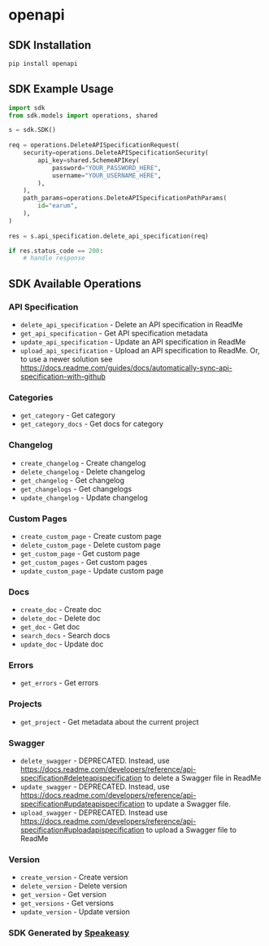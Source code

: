 # openapi

<!-- Start SDK Installation -->
## SDK Installation

```bash
pip install openapi
```
<!-- End SDK Installation -->

## SDK Example Usage
<!-- Start SDK Example Usage -->
```python
import sdk
from sdk.models import operations, shared

s = sdk.SDK()
    
req = operations.DeleteAPISpecificationRequest(
    security=operations.DeleteAPISpecificationSecurity(
        api_key=shared.SchemeAPIKey(
            password="YOUR_PASSWORD_HERE",
            username="YOUR_USERNAME_HERE",
        ),
    ),
    path_params=operations.DeleteAPISpecificationPathParams(
        id="earum",
    ),
)
    
res = s.api_specification.delete_api_specification(req)

if res.status_code == 200:
    # handle response
```
<!-- End SDK Example Usage -->

<!-- Start SDK Available Operations -->
## SDK Available Operations

### API Specification

* `delete_api_specification` - Delete an API specification in ReadMe
* `get_api_specification` - Get API specification metadata
* `update_api_specification` - Update an API specification in ReadMe
* `upload_api_specification` - Upload an API specification to ReadMe. Or, to use a newer solution see https://docs.readme.com/guides/docs/automatically-sync-api-specification-with-github

### Categories

* `get_category` - Get category
* `get_category_docs` - Get docs for category

### Changelog

* `create_changelog` - Create changelog
* `delete_changelog` - Delete changelog
* `get_changelog` - Get changelog
* `get_changelogs` - Get changelogs
* `update_changelog` - Update changelog

### Custom Pages

* `create_custom_page` - Create custom page
* `delete_custom_page` - Delete custom page
* `get_custom_page` - Get custom page
* `get_custom_pages` - Get custom pages
* `update_custom_page` - Update custom page

### Docs

* `create_doc` - Create doc
* `delete_doc` - Delete doc
* `get_doc` - Get doc
* `search_docs` - Search docs
* `update_doc` - Update doc

### Errors

* `get_errors` - Get errors

### Projects

* `get_project` - Get metadata about the current project

### Swagger

* `delete_swagger` - DEPRECATED. Instead, use https://docs.readme.com/developers/reference/api-specification#deleteapispecification to delete a Swagger file in ReadMe
* `update_swagger` - DEPRECATED. Instead, use https://docs.readme.com/developers/reference/api-specification#updateapispecification to update a Swagger file.
* `upload_swagger` - DEPRECATED. Instead use https://docs.readme.com/developers/reference/api-specification#uploadapispecification to upload a Swagger file to ReadMe

### Version

* `create_version` - Create version
* `delete_version` - Delete version
* `get_version` - Get version
* `get_versions` - Get versions
* `update_version` - Update version

<!-- End SDK Available Operations -->

### SDK Generated by [Speakeasy](https://docs.speakeasyapi.dev/docs/using-speakeasy/client-sdks)
